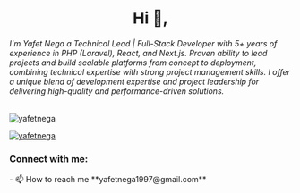 <h1 align="center">Hi 👋,</h1>
<h6 align="left">I'm Yafet Nega a Technical Lead | Full-Stack Developer  with 5+ years of experience in PHP (Laravel), React, and Next.js. Proven ability to lead projects and build scalable platforms from concept to deployment, combining technical expertise with strong project management skills. I offer a unique blend of development expertise and project leadership for delivering high-quality and performance-driven solutions.
</h6>

<p align="left"> <img src="https://komarev.com/ghpvc/?username=yafetnega&label=Profile%20views&color=0e75b6&style=flat" alt="yafetnega" /> </p>

<p align="left"> <a href="https://github.com/ryo-ma/github-profile-trophy"><img src="https://github-profile-trophy.vercel.app/?username=yafetnega" alt="yafetnega" /></a> </p>

<h3 align="left">Connect with me:</h3>
<p align="left">
  - 📫 How to reach me **yafetnega1997@gmail.com**
</p>

